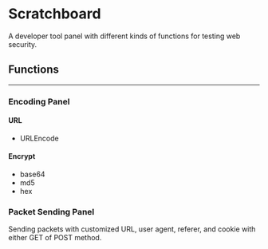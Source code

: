 # Scratchboard
A developer tool panel with different kinds of functions for testing web security.

## Functions

---

### Encoding Panel
#### URL
* URLEncode

#### Encrypt
* base64
* md5
* hex


### Packet Sending Panel
Sending packets with customized URL, user agent, referer, and cookie with either GET of POST method.